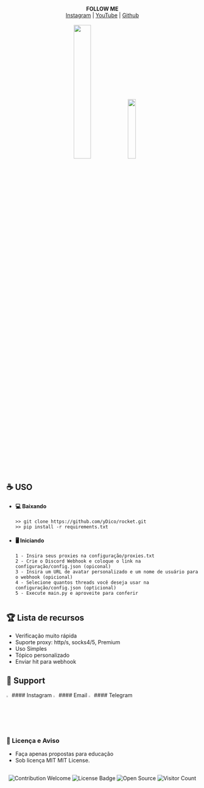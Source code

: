 <p align='center'>
  <b> FOLLOW ME </b><br>  
  <a href="https://www.instagram.com/fernando.fch/">Instagram</a> |
  <a href="https://www.youtube.com/channel/UCS0GBZr9Bp6627iHENVKhAQ">YouTube</a> |
  <a href="https://github.com/ydico">Github</a><br><br>
  <img src="https://user-images.githubusercontent.com/74038190/212257472-08e52665-c503-4bd9-aa20-f5a4dae769b5.gif" style="width: 30%"> <img src="https://user-images.githubusercontent.com/74038190/235294015-47144047-25ab-417c-af1b-6746820a20ff.gif" style="width: 20%">
</p>

##  


## ☕ USO
- #### 💻 Baixando
     ```
    >> git clone https://github.com/yDico/rocket.git
    >> pip install -r requirements.txt
    ```
- #### 🖥️ Iniciando
      1 - Insira seus proxies na configuração/proxies.txt
      2 - Crie o Discord Webhook e coloque o link na configuração/config.json (opiconal)
      3 - Insira um URL de avatar personalizado e um nome de usuário para o webhook (opicional)
      4 - Selecione quantos threads você deseja usar na configuração/config.json (opticional)
      5 - Execute main.py e aproveite para conferir
     ```

##  

## 🏆 Lista de recursos
- Verificação muito rápida
- Suporte proxy: http/s, socks4/5, Premium
- Uso Simples
- Tópico personalizado
- Enviar hit para webhook

##   

## 🧰 Support

<img src="https://camo.githubusercontent.com/d0839caaee087179aed17073b0e759f641b661c0cab81ef95e9846975c2091f8/68747470733a2f2f63756c746f667468657061727479706172726f742e636f6d2f706172726f74732f68642f3630667073706172726f742e676966" style="width: 2%"> 
#### Instagram <https://www.instagram.com/fernando.fch/>
<img src="https://camo.githubusercontent.com/d0839caaee087179aed17073b0e759f641b661c0cab81ef95e9846975c2091f8/68747470733a2f2f63756c746f667468657061727479706172726f742e636f6d2f706172726f74732f68642f3630667073706172726f742e676966" style="width: 2%"> 
#### Email     <Fernandofriedrich51@hmail.com>
<img src="https://camo.githubusercontent.com/d0839caaee087179aed17073b0e759f641b661c0cab81ef95e9846975c2091f8/68747470733a2f2f63756c746f667468657061727479706172726f742e636f6d2f706172726f74732f68642f3630667073706172726f742e676966" style="width: 2%"> 
#### Telegram  <https://t.me//+5551992145331>

  
##  

### 📜 Licença e Aviso
- Faça apenas propostas para educação
- Sob licença MIT MIT License.

##  

<p align="center">
  <img src="https://img.shields.io/badge/contributions-welcome-brightgreen.svg?style=flat" alt="Contribution Welcome">
  <img src="https://img.shields.io/badge/License-GPLv3-blue.svg" alt="License Badge">
  <img src="https://badges.frapsoft.com/os/v3/open-source.svg?v=103" alt="Open Source">
  <img src="https://visitor-badge.laobi.icu/badge?page_id=DicoSz" alt="Visitor Count">
</p>
